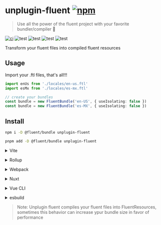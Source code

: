 # unplugin-fluent [![npm](https://img.shields.io/npm/v/unplugin-fluent.svg)](https://npmjs.com/package/unplugin-fluent)

> Use all the power of the fluent project with your favorite bundler/compiler 🌊

[![ci](https://github.com/redfox-mx/unplugin-fluent/actions/workflows/ci.yml/badge.svg)](https://github.com/redfox-mx/unplugin-fluent/actions/workflows/ci.yml)
![test](https://img.shields.io/badge/test-vite-orange)
![test](https://img.shields.io/badge/test-webpack-blue)
![test](https://img.shields.io/badge/test-rollup-yellow)
![test](https://img.shields.io/badge/test-esbuild-red)

Transform your fluent files into compiled fluent resources

## Usage

Import your .ftl files, that's all!!!

```ts
import enUs from './locales/en-us.ftl'
import esMx from './locales/es-mx.ftl'

// create your bundles
const bundle = new FluentBundle('en-US', { useIsolating: false })
const bundle = new FluentBundle('es-MX', { useIsolating: false })

```


## Install

```bash
npm i -D @fluent/bundle unplugin-fluent

pnpm add -D @fluent/bundle unplugin-fluent
```

<details>
<summary>Vite</summary><br>

```ts
// vite.config.ts
import fluent from 'unplugin-fluent/vite'

export default defineConfig({
  plugins: [
    fluent({ /* options */ }),
  ],
})
```

Example: [`playground/`](./playground/)

<br></details>

<details>
<summary>Rollup</summary><br>

```ts
// rollup.config.js
import fluent from 'unplugin-fluent/rollup'

export default {
  plugins: [
    fluent({ /* options */ }),
  ],
}
```

<br></details>

<details>
<summary>Webpack</summary><br>

```ts
// webpack.config.js
module.exports = {
  /* ... */
  plugins: [
    require('unplugin-fluent/webpack')({ /* options */ })
  ]
}
```

<br></details>

<details>
<summary>Nuxt</summary><br>

```ts
// nuxt.config.js
export default defineNuxtConfig({
  modules: [
    ['unplugin-fluent/nuxt', { /* options */ }],
  ],
})
```

> This module works for both Nuxt 2 and [Nuxt Vite](https://github.com/nuxt/vite)

<br></details>

<details>
<summary>Vue CLI</summary><br>

```ts
// vue.config.js
module.exports = {
  configureWebpack: {
    plugins: [
      require('unplugin-fluent/webpack')({ /* options */ }),
    ],
  },
}
```

<br></details>

<details>
<summary>esbuild</summary><br>

```ts
// esbuild.config.js
import { build } from 'esbuild'
import fluent from 'unplugin-fluent/esbuild'

build({
  plugins: [fluent()],
})
```

<br></details>

> Note: Unplugin fluent compiles your fluent files into FluentResources, sometimes this behavior can increase ypur bundle size in favor of performance
